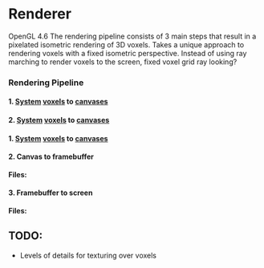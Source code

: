 # Renderer
OpenGL 4.6
The rendering pipeline consists of 3 main steps that result in a pixelated isometric rendering of 3D voxels.
 Takes a unique approach to rendering voxels with a fixed isometric perspective. Instead of using ray marching to render voxels to the screen,
fixed voxel grid
ray looking?

### Rendering Pipeline

#### 1. [System](/irreden-engine/src/game_systems/system_rendering_single_voxel_to_canvas.hpp) [voxels](/irreden-engine/src/game_entities/entity_single_voxel.hpp) to [canvases](/irreden-engine/src/game_entities/entity_triangle_canvas.cpp)

#### 2. [System](/irreden-engine/src/game_systems/system_rendering_canvas_to_framebuffer.hpp) [voxels](/irreden-engine/src/game_entities/entity_single_voxel.hpp) to [canvases](/irreden-engine/src/game_entities/entity_triangle_canvas.cpp)

#### 1. [System](/irreden-engine/src/game_systems/system_rendering_single_voxel_to_canvas.hpp) [voxels](/irreden-engine/src/game_entities/entity_single_voxel.hpp) to [canvases](/irreden-engine/src/game_entities/entity_triangle_canvas.cpp)

#### 2. Canvas to framebuffer
**Files:**

#### 3. Framebuffer to screen
**Files:**

## TODO:
-   Levels of details for texturing over voxels